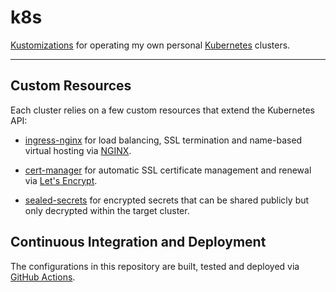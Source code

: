 k8s
===

[Kustomizations](https://kustomize.io/) for operating my own personal
[Kubernetes](https://kubernetes.io/) clusters.

---

## Custom Resources

Each cluster relies on a few custom resources that extend the Kubernetes API:

- [ingress-nginx](https://www.nginx.com/products/nginx-ingress-controller/) for
  load balancing, SSL termination and name-based virtual hosting via
  [NGINX](https://www.nginx.com/).

- [cert-manager](https://cert-manager.io/docs/) for automatic SSL certificate
  management and renewal via [Let's Encrypt](https://letsencrypt.org/).

- [sealed-secrets](https://github.com/bitnami-labs/sealed-secrets) for
  encrypted secrets that can be shared publicly but only decrypted within the
  target cluster.

## Continuous Integration and Deployment

The configurations in this repository are built, tested and deployed via
[GitHub Actions](https://github.com/features/actions).

